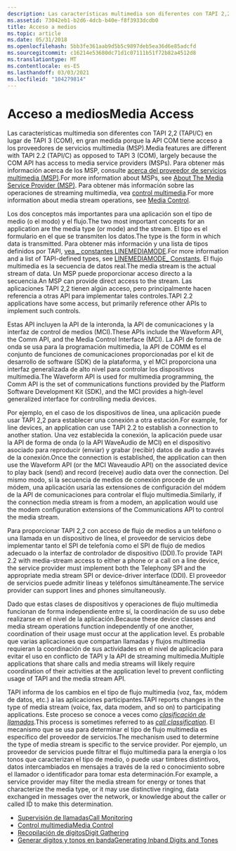 ```yaml
---
description: Las características multimedia son diferentes con TAPI 2,2 (TAPI/C) en lugar de TAPI 3 (COM), en gran medida porque la API COM tiene acceso a los proveedores de servicios multimedia (MSP).
ms.assetid: 73042eb1-b2d6-4dcb-b40e-f8f3933dcdb0
title: Acceso a medios
ms.topic: article
ms.date: 05/31/2018
ms.openlocfilehash: 5bb3fe361aab9d5b5c9897deb5ea36d6e85adcfd
ms.sourcegitcommit: c16214e53680dc71d1c07111b51f72b82a4512d8
ms.translationtype: MT
ms.contentlocale: es-ES
ms.lasthandoff: 03/03/2021
ms.locfileid: "104279814"
---
```

# <a name="media-access"></a><span data-ttu-id="d9b8a-103">Acceso a medios</span><span class="sxs-lookup"><span data-stu-id="d9b8a-103">Media Access</span></span>

<span data-ttu-id="d9b8a-104">Las características multimedia son diferentes con TAPI 2,2 (TAPI/C) en lugar de TAPI 3 (COM), en gran medida porque la API COM tiene acceso a los proveedores de servicios multimedia (MSP).</span><span class="sxs-lookup"><span data-stu-id="d9b8a-104">Media features are different with TAPI 2.2 (TAPI/C) as opposed to TAPI 3 (COM), largely because the COM API has access to media service providers (MSPs).</span></span> <span data-ttu-id="d9b8a-105">Para obtener más información acerca de los MSP, consulte [acerca del proveedor de servicios multimedia (MSP)](./about-the-media-service-provider-msp-.md).</span><span class="sxs-lookup"><span data-stu-id="d9b8a-105">For more information about MSPs, see [About The Media Service Provider (MSP)](./about-the-media-service-provider-msp-.md).</span></span> <span data-ttu-id="d9b8a-106">Para obtener más información sobre las operaciones de streaming multimedia, vea [control multimedia](./device-control.md).</span><span class="sxs-lookup"><span data-stu-id="d9b8a-106">For more information about media stream operations, see [Media Control](./device-control.md).</span></span>

<span data-ttu-id="d9b8a-107">Los dos conceptos más importantes para una aplicación son el tipo de medio (o el modo) y el flujo.</span><span class="sxs-lookup"><span data-stu-id="d9b8a-107">The two most important concepts for an application are the media type (or mode) and the stream.</span></span> <span data-ttu-id="d9b8a-108">El tipo es el formulario en el que se transmiten los datos.</span><span class="sxs-lookup"><span data-stu-id="d9b8a-108">The type is the form in which data is transmitted.</span></span> <span data-ttu-id="d9b8a-109">Para obtener más información y una lista de tipos definidos por TAPI, [vea \_ constantes LINEMEDIAMODE](linemediamode--constants.md).</span><span class="sxs-lookup"><span data-stu-id="d9b8a-109">For more information and a list of TAPI-defined types, see [LINEMEDIAMODE\_ Constants](linemediamode--constants.md).</span></span> <span data-ttu-id="d9b8a-110">El flujo multimedia es la secuencia de datos real.</span><span class="sxs-lookup"><span data-stu-id="d9b8a-110">The media stream is the actual stream of data.</span></span> <span data-ttu-id="d9b8a-111">Un MSP puede proporcionar acceso directo a la secuencia.</span><span class="sxs-lookup"><span data-stu-id="d9b8a-111">An MSP can provide direct access to the stream.</span></span> <span data-ttu-id="d9b8a-112">Las aplicaciones TAPI 2,2 tienen algún acceso, pero principalmente hacen referencia a otras API para implementar tales controles.</span><span class="sxs-lookup"><span data-stu-id="d9b8a-112">TAPI 2.2 applications have some access, but primarily reference other APIs to implement such controls.</span></span>

<span data-ttu-id="d9b8a-113">Estas API incluyen la API de la interonda, la API de comunicaciones y la interfaz de control de medios (MCI).</span><span class="sxs-lookup"><span data-stu-id="d9b8a-113">These APIs include the Waveform API, the Comm API, and the Media Control Interface (MCI).</span></span> <span data-ttu-id="d9b8a-114">La API de forma de onda se usa para la programación multimedia, la API de COMM es el conjunto de funciones de comunicaciones proporcionadas por el kit de desarrollo de software (SDK) de la plataforma, y el MCI proporciona una interfaz generalizada de alto nivel para controlar los dispositivos multimedia.</span><span class="sxs-lookup"><span data-stu-id="d9b8a-114">The Waveform API is used for multimedia programming, the Comm API is the set of communications functions provided by the Platform Software Development Kit (SDK), and the MCI provides a high-level generalized interface for controlling media devices.</span></span>

<span data-ttu-id="d9b8a-115">Por ejemplo, en el caso de los dispositivos de línea, una aplicación puede usar TAPI 2,2 para establecer una conexión a otra estación.</span><span class="sxs-lookup"><span data-stu-id="d9b8a-115">For example, for line devices, an application can use TAPI 2.2 to establish a connection to another station.</span></span> <span data-ttu-id="d9b8a-116">Una vez establecida la conexión, la aplicación puede usar la API de forma de onda (o la API WaveAudio de MCI) en el dispositivo asociado para reproducir (enviar) y grabar (recibir) datos de audio a través de la conexión.</span><span class="sxs-lookup"><span data-stu-id="d9b8a-116">Once the connection is established, the application can then use the Waveform API (or the MCI Waveaudio API) on the associated device to play back (send) and record (receive) audio data over the connection.</span></span> <span data-ttu-id="d9b8a-117">Del mismo modo, si la secuencia de medios de conexión procede de un módem, una aplicación usaría las extensiones de configuración del módem de la API de comunicaciones para controlar el flujo multimedia.</span><span class="sxs-lookup"><span data-stu-id="d9b8a-117">Similarly, if the connection media stream is from a modem, an application would use the modem configuration extensions of the Communications API to control the media stream.</span></span>

<span data-ttu-id="d9b8a-118">Para proporcionar TAPI 2,2 con acceso de flujo de medios a un teléfono o una llamada en un dispositivo de línea, el proveedor de servicios debe implementar tanto el SPI de telefonía como el SPI de flujo de medios adecuado o la interfaz de controlador de dispositivo (DDI).</span><span class="sxs-lookup"><span data-stu-id="d9b8a-118">To provide TAPI 2.2 with media-stream access to either a phone or a call on a line device, the service provider must implement both the Telephony SPI and the appropriate media stream SPI or device-driver interface (DDI).</span></span> <span data-ttu-id="d9b8a-119">El proveedor de servicios puede admitir líneas y teléfonos simultáneamente.</span><span class="sxs-lookup"><span data-stu-id="d9b8a-119">The service provider can support lines and phones simultaneously.</span></span>

<span data-ttu-id="d9b8a-120">Dado que estas clases de dispositivos y operaciones de flujo multimedia funcionan de forma independiente entre sí, la coordinación de su uso debe realizarse en el nivel de la aplicación.</span><span class="sxs-lookup"><span data-stu-id="d9b8a-120">Because these device classes and media stream operations function independently of one another, coordination of their usage must occur at the application level.</span></span> <span data-ttu-id="d9b8a-121">Es probable que varias aplicaciones que compartan llamadas y flujos multimedia requieran la coordinación de sus actividades en el nivel de aplicación para evitar el uso en conflicto de TAPI y la API de streaming multimedia.</span><span class="sxs-lookup"><span data-stu-id="d9b8a-121">Multiple applications that share calls and media streams will likely require coordination of their activities at the application level to prevent conflicting usage of TAPI and the media stream API.</span></span>

<span data-ttu-id="d9b8a-122">TAPI informa de los cambios en el tipo de flujo multimedia (voz, fax, módem de datos, etc.) a las aplicaciones participantes.</span><span class="sxs-lookup"><span data-stu-id="d9b8a-122">TAPI reports changes in the type of media stream (voice, fax, data modem, and so on) to participating applications.</span></span> <span data-ttu-id="d9b8a-123">Este proceso se conoce a veces como [*clasificación de llamadas*](c-tapgloss.md).</span><span class="sxs-lookup"><span data-stu-id="d9b8a-123">This process is sometimes referred to as [*call classification*](c-tapgloss.md).</span></span> <span data-ttu-id="d9b8a-124">El mecanismo que se usa para determinar el tipo de flujo multimedia es específico del proveedor de servicios.</span><span class="sxs-lookup"><span data-stu-id="d9b8a-124">The mechanism used to determine the type of media stream is specific to the service provider.</span></span> <span data-ttu-id="d9b8a-125">Por ejemplo, un proveedor de servicios puede filtrar el flujo multimedia para la energía o los tonos que caracterizan el tipo de medio, o puede usar timbres distintivos, datos intercambiados en mensajes a través de la red o conocimiento sobre el llamador o identificador para tomar esta determinación.</span><span class="sxs-lookup"><span data-stu-id="d9b8a-125">For example, a service provider may filter the media stream for energy or tones that characterize the media type, or it may use distinctive ringing, data exchanged in messages over the network, or knowledge about the caller or called ID to make this determination.</span></span>

-   [<span data-ttu-id="d9b8a-126">Supervisión de llamadas</span><span class="sxs-lookup"><span data-stu-id="d9b8a-126">Call Monitoring</span></span>](call-monitoring.md)
-   <span data-ttu-id="d9b8a-127">[Control multimedia](/previous-versions/windows/desktop/legacy/ms736578(v=vs.85))</span><span class="sxs-lookup"><span data-stu-id="d9b8a-127">[Media Control](/previous-versions/windows/desktop/legacy/ms736578(v=vs.85))</span></span>
-   [<span data-ttu-id="d9b8a-128">Recopilación de dígitos</span><span class="sxs-lookup"><span data-stu-id="d9b8a-128">Digit Gathering</span></span>](digit-gathering.md)
-   [<span data-ttu-id="d9b8a-129">Generar dígitos y tonos en banda</span><span class="sxs-lookup"><span data-stu-id="d9b8a-129">Generating Inband Digits and Tones</span></span>](generating-inband-digits-and-tones.md)

 

 
